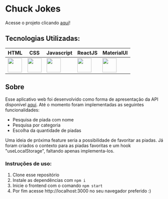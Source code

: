 # Chuck Jokes

Acesse o projeto clicando <a href="https://chuck-norris-jokes-fawn.vercel.app/">aqui</a>!

## Tecnologias Utilizadas:

| HTML                                                               	| CSS                                                               	| Javascript                                                             	      | ReactJS                                                            	| MaterialUI                                                            	| 
|--------------------------------------------------------------------	|-------------------------------------------------------------------	|-----------------------------------------------------------------------------	|--------------------------------------------------------------------	|--------------------------------------------------------------------	|
| <img src="https://cdn.svgporn.com/logos/html-5.svg" width="45px"/> 	| <img src="https://cdn.svgporn.com/logos/css-3.svg" width="45px"/> 	| <img src="https://cdn.svgporn.com/logos/javascript.svg" width="45px"/> 	| <img src="https://cdn.svgporn.com/logos/react.svg" width="45px"/>  	| <img src="https://cdn.svgporn.com/logos/material-ui.svg" width="45px" /> |


## Sobre

Esse aplicativo web foi desenvolvido como forma de apresentação da API disponível <a href="https://www.icndb.com/api/">aqui</a>. Até o momento foram implementadas as seguintes funcionalidades:

- Pesquisa de piada com nome
- Pesquisa por categoria
- Escolha da quantidade de piadas

Uma ideia de próxima feature seria a possibilidade de favoritar as piadas. Já foram criados o contexto para as piadas favoritas e um hook "useLocalStorage", faltando apenas implementa-los.

### Instruções de uso:

  1. Clone esse repositório
  2. Instale as dependências com
    ```npm i```
  3. Inicie o frontend com o comando
    ```npm start```
  4. Por fim acesse http://localhost:3000 no seu navegador preferido :)
